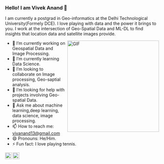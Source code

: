### Hello! I am Vivek Anand 👋
I am currently a postgrad in Geo-informatics at the Delhi Technological University(Formely DCE). I love playing with data and the power it brings to you. I work at the intersection of Geo-Spatial Data and ML-DL to find insights that location data and satellite images provide.

<img align="right" alt="GIF" height="300px" src="https://media.giphy.com/media/du3J3cXyzhj75IOgvA/giphy.gif" />

- 🔭 I’m currently working on Geospatial Data and Image Processing.
- 🌱 I’m currently learning Data Science.
- 👯 I’m looking to collaborate on Image processing, Geo-saptial analysis.
- 🤔 I’m looking for help with projects involving Geo-spatial Data.
- 💬 Ask me about machine learning,deep learning, data science, image processing.
- 📫 How to reach me: vivanand13@gmail.com
- 😄 Pronouns: He/Him.
- ⚡ Fun fact: I love playing tennis.

</a>
<a href="https://www.linkedin.com/in/voodooedd/">
  <img align="left" alt="Vivek's LinkdeIN" width="22px" src="https://cdn.jsdelivr.net/npm/simple-icons@v3/icons/linkedin.svg" />
 </a>
<a href="https://www.hackerrank.com/voodooed">
  <img align="left" alt="Vivek's Hackerank" width="22px" src="https://cdn.jsdelivr.net/npm/simple-icons@v3/icons/hackerrank.svg" />
